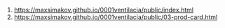 1. <https://maxsimakov.github.io/0001ventilacia/public/index.html>
1. <https://maxsimakov.github.io/0001ventilacia/public/03-prod-card.html>